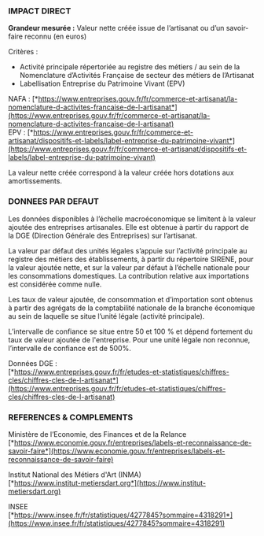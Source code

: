 ### IMPACT DIRECT

**Grandeur mesurée :** Valeur nette créée issue de l’artisanat ou d’un savoir-faire reconnu (en euros)

Critères :  
* Activité principale répertoriée au registre des métiers / au sein de la Nomenclature d’Activités Française de secteur des métiers de l’Artisanat  
* Labellisation Entreprise du Patrimoine Vivant (EPV)

NAFA : [*https://www.entreprises.gouv.fr/fr/commerce-et-artisanat/la-nomenclature-d-activites-francaise-de-l-artisanat*](https://www.entreprises.gouv.fr/fr/commerce-et-artisanat/la-nomenclature-d-activites-francaise-de-l-artisanat)  
EPV : [*https://www.entreprises.gouv.fr/fr/commerce-et-artisanat/dispositifs-et-labels/label-entreprise-du-patrimoine-vivant*](https://www.entreprises.gouv.fr/fr/commerce-et-artisanat/dispositifs-et-labels/label-entreprise-du-patrimoine-vivant)

La valeur nette créée correspond à la valeur créée hors dotations aux amortissements.

### DONNEES PAR DEFAUT

Les données disponibles à l’échelle macroéconomique se limitent à la valeur ajoutée des entreprises artisanales. Elle est obtenue à partir du rapport de la DGE (Direction Générale des Entreprises) sur l’artisanat.

La valeur par défaut des unités légales s’appuie sur l’activité principale au registre des métiers des établissements, à partir du répertoire SIRENE, pour la valeur ajoutée nette, et sur la valeur par défaut à l’échelle nationale pour les consommations domestiques. La contribution relative aux importations est considérée comme nulle.

Les taux de valeur ajoutée, de consommation et d’importation sont obtenus à partir des agrégats de la comptabilité nationale de la branche économique au sein de laquelle se situe l’unité légale (activité principale).

L’intervalle de confiance se situe entre 50 et 100 % et dépend fortement du taux de valeur ajoutée de l'entreprise. Pour une unité légale non reconnue, l’intervalle de confiance est de 500%.

Données DGE :  
[*https://www.entreprises.gouv.fr/fr/etudes-et-statistiques/chiffres-cles/chiffres-cles-de-l-artisanat*](https://www.entreprises.gouv.fr/fr/etudes-et-statistiques/chiffres-cles/chiffres-cles-de-l-artisanat)

### REFERENCES & COMPLEMENTS

Ministère de l’Economie, des Finances et de la Relance  
[*https://www.economie.gouv.fr/entreprises/labels-et-reconnaissance-de-savoir-faire*](https://www.economie.gouv.fr/entreprises/labels-et-reconnaissance-de-savoir-faire)

Institut National des Métiers d'Art (INMA)  
[*https://www.institut-metiersdart.org*](https://www.institut-metiersdart.org)

INSEE  
[*https://www.insee.fr/fr/statistiques/4277845?sommaire=4318291*](https://www.insee.fr/fr/statistiques/4277845?sommaire=4318291)
